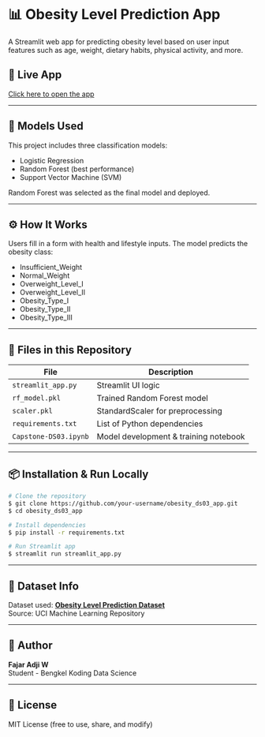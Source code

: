 # 📊 Obesity Level Prediction App

A Streamlit web app for predicting obesity level based on user input features such as age, weight, dietary habits, physical activity, and more.

## 🚀 Live App
[Click here to open the app](https://obesityds03.streamlit.app/) 

---

## 🧠 Models Used
This project includes three classification models:
- Logistic Regression
- Random Forest (best performance)
- Support Vector Machine (SVM)

Random Forest was selected as the final model and deployed.

---

## ⚙️ How It Works
Users fill in a form with health and lifestyle inputs. The model predicts the obesity class:
- Insufficient_Weight
- Normal_Weight
- Overweight_Level_I
- Overweight_Level_II
- Obesity_Type_I
- Obesity_Type_II
- Obesity_Type_III

---

## 📁 Files in this Repository
| File               | Description                          |
|--------------------|--------------------------------------|
| `streamlit_app.py` | Streamlit UI logic                   |
| `rf_model.pkl`     | Trained Random Forest model          |
| `scaler.pkl`       | StandardScaler for preprocessing     |
| `requirements.txt` | List of Python dependencies          |
| `Capstone-DS03.ipynb` | Model development & training notebook |

---

## 📦 Installation & Run Locally
```bash
# Clone the repository
$ git clone https://github.com/your-username/obesity_ds03_app.git
$ cd obesity_ds03_app

# Install dependencies
$ pip install -r requirements.txt

# Run Streamlit app
$ streamlit run streamlit_app.py
```

---

## 📝 Dataset Info
Dataset used: **[Obesity Level Prediction Dataset](https://www.kaggle.com/datasets/sanjanabasu/obesity-prediction)**  
Source: UCI Machine Learning Repository

---

## 👤 Author
**Fajar Adji W**  
Student - Bengkel Koding Data Science

---

## 📃 License
MIT License (free to use, share, and modify)
